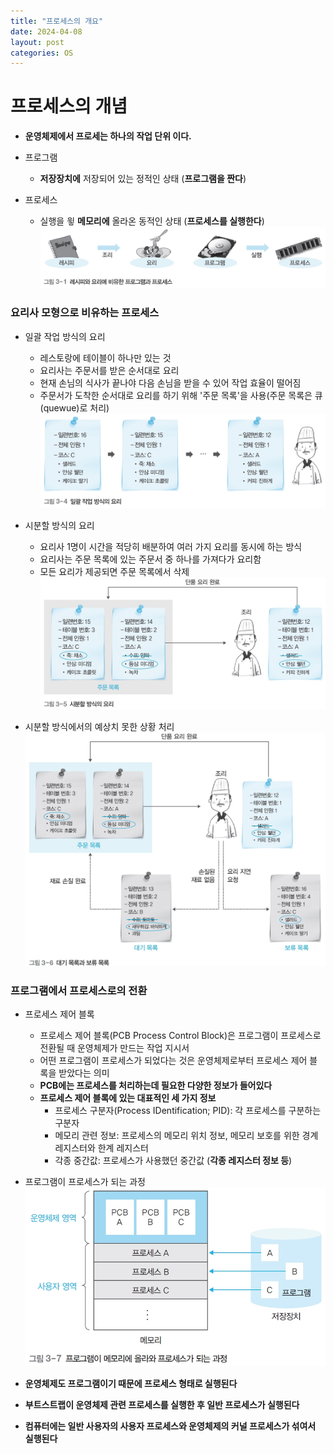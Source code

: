 ```yaml
---
title: "프로세스의 개요"
date: 2024-04-08
layout: post
categories: OS
---
```

# 프로세스의 개념
- **운영체제에서 프로세는 하나의 작업 단위 이다.**
- 프로그램
    - **저장장치에** 저장되어 있는 정적인 상태 (**프로그램을 짠다**)

- 프로세스
    - 실행을 윟 **메모리에** 올라온 동적인 상태 (**프로세스를 실행한다**)
![program and process](/assets/osimg/program_and_process.png)

### 요리사 모형으로 비유하는 프로세스
- 일괄 작업 방식의 요리
    - 레스토랑에 테이블이 하나만 있는 것
    - 요리사는 주문서를 받은 순서대로 요리
    - 현재 손님의 식사가 끝나야 다음 손님을 받을 수 있어 작업 효율이 떨어짐
    - 주문서가 도착한 순서대로 요리를 하기 위해 '주문 목록'을 사용(주문 목록은 큐(quewue)로 처리)
![batch operation](/assets/osimg/batch_operation.png)

- 시분할 방식의 요리
    - 요리사 1명이 시간을 적당히 배분하여 여러 가지 요리를 동시에 하는 방식
    - 요리사는 주문 목록에 있는 주문서 중 하나를 가져다가 요리함
    - 모든 요리가 제공되면 주문 목록에서 삭제
![timesharing](/assets/osimg/timesharinig.png)

- 시분할 방식에서의 예상치 못한 상황 처리
![index](/assets/osimg/index.png)

### 프로그램에서 프로세스로의 전환
- 프로세스 제어 블록
    - 프로세스 제어 블록(PCB Process Control Block)은 프로그램이 프로세스로 전환될 때 운영체제가 만드는 작업 지시서
    - 어떤 프로그램이 프로세스가 되었다는 것은 운영체제로부터 프로세스 제어 블록을 받았다는 의미
    - **PCB에는 프로세스를 처리하는데 필요한 다양한 정보가 들어있다**
    - **프로세스 제어 블록에 있는 대표적인 세 가지 정보**
        - 프로세스 구분자(Process IDentification; PID): 각 프로세스를 구분하는 구분자
        - 메모리 관련 정보: 프로세스의 메모리 위치 정보, 메모리 보호를 위한 경계 레지스터와 한계 레지스터
        - 각종 중간값: 프로세스가 사용했던 중간값 (**각종 레지스터 정보 등**)

- 프로그램이 프로세스가 되는 과정
![program to process](/assets/osimg/program_to_process.png)
- **운영체제도 프로그램이기 때문에 프로세스 형태로 실행된다**
- **부트스트랩이 운영체제 관련 프로세스를 실행한 후 일반 프로세스가 실행된다**
- **컴퓨터에는 일반 사용자의 사용자 프로세스와 운영체제의 커널 프로세스가 섞여서 실행된다**


